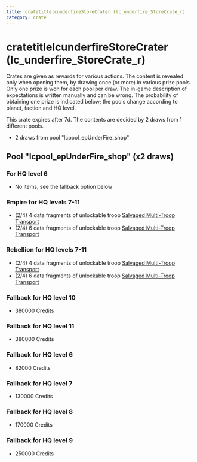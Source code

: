 ```yaml
---
title: cratetitlelcunderfireStoreCrater (lc_underfire_StoreCrate_r)
category: crate
---
```


# cratetitlelcunderfireStoreCrater (lc_underfire_StoreCrate_r)

Crates are given as rewards for various actions. The content is revealed only when opening them, by drawing once (or more) in various prize pools. Only one prize is won for each pool per draw. The in-game description of expectations is written manually and can be wrong. The probability of obtaining one prize is indicated below; the pools change according to planet, faction and HQ level.

This crate expires after 7d. The contents are decided by 2 draws from 1 different pools.
  * 2 draws from pool "lcpool_epUnderFire_shop"

## Pool "lcpool_epUnderFire_shop" (x2 draws)

### For HQ level 6

  * No items, see the fallback option below

### Empire for HQ levels 7-11

  * (2/4) 4 data fragments of unlockable troop [Salvaged Multi-Troop Transport](EmpireAlphaVehicle)
  * (2/4) 6 data fragments of unlockable troop [Salvaged Multi-Troop Transport](EmpireAlphaVehicle)

### Rebellion for HQ levels 7-11

  * (2/4) 4 data fragments of unlockable troop [Salvaged Multi-Troop Transport](RebelAlphaVehicle)
  * (2/4) 6 data fragments of unlockable troop [Salvaged Multi-Troop Transport](RebelAlphaVehicle)

### Fallback for HQ level 10

  * 380000 Credits

### Fallback for HQ level 11

  * 380000 Credits

### Fallback for HQ level 6

  * 82000 Credits

### Fallback for HQ level 7

  * 130000 Credits

### Fallback for HQ level 8

  * 170000 Credits

### Fallback for HQ level 9

  * 250000 Credits